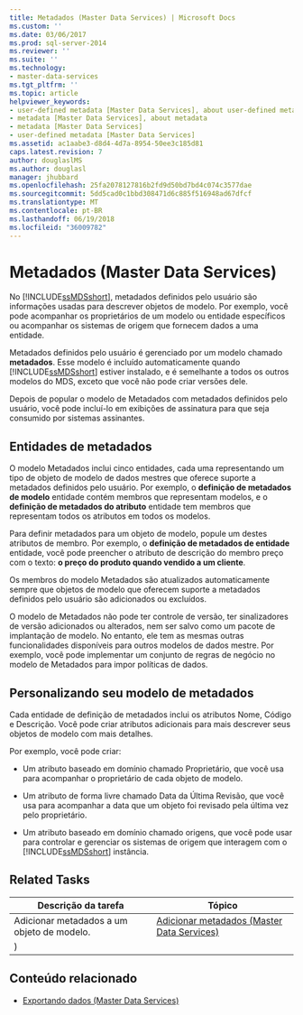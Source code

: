 ```yaml
---
title: Metadados (Master Data Services) | Microsoft Docs
ms.custom: ''
ms.date: 03/06/2017
ms.prod: sql-server-2014
ms.reviewer: ''
ms.suite: ''
ms.technology:
- master-data-services
ms.tgt_pltfrm: ''
ms.topic: article
helpviewer_keywords:
- user-defined metadata [Master Data Services], about user-defined metadata
- metadata [Master Data Services], about metadata
- metadata [Master Data Services]
- user-defined metadata [Master Data Services]
ms.assetid: ac1aabe3-d8d4-4d7a-8954-50ee3c185d81
caps.latest.revision: 7
author: douglaslMS
ms.author: douglasl
manager: jhubbard
ms.openlocfilehash: 25fa2078127816b2fd9d50bd7bd4c074c3577dae
ms.sourcegitcommit: 5dd5cad0c1bbd308471d6c885f516948ad67dfcf
ms.translationtype: MT
ms.contentlocale: pt-BR
ms.lasthandoff: 06/19/2018
ms.locfileid: "36009782"
---
```

# <a name="metadata-master-data-services"></a>Metadados (Master Data Services)
  No [!INCLUDE[ssMDSshort](../includes/ssmdsshort-md.md)], metadados definidos pelo usuário são informações usadas para descrever objetos de modelo. Por exemplo, você pode acompanhar os proprietários de um modelo ou entidade específicos ou acompanhar os sistemas de origem que fornecem dados a uma entidade.  
  
 Metadados definidos pelo usuário é gerenciado por um modelo chamado **metadados**. Esse modelo é incluído automaticamente quando [!INCLUDE[ssMDSshort](../includes/ssmdsshort-md.md)] estiver instalado, e é semelhante a todos os outros modelos do MDS, exceto que você não pode criar versões dele.  
  
 Depois de popular o modelo de Metadados com metadados definidos pelo usuário, você pode incluí-lo em exibições de assinatura para que seja consumido por sistemas assinantes.  
  
## <a name="metadata-entities"></a>Entidades de metadados  
 O modelo Metadados inclui cinco entidades, cada uma representando um tipo de objeto de modelo de dados mestres que oferece suporte a metadados definidos pelo usuário. Por exemplo, o **definição de metadados de modelo** entidade contém membros que representam modelos, e o **definição de metadados do atributo** entidade tem membros que representam todos os atributos em todos os modelos.  
  
 Para definir metadados para um objeto de modelo, popule um destes atributos de membro. Por exemplo, o **definição de metadados de entidade** entidade, você pode preencher o atributo de descrição do membro preço com o texto: **o preço do produto quando vendido a um cliente**.  
  
 Os membros do modelo Metadados são atualizados automaticamente sempre que objetos de modelo que oferecem suporte a metadados definidos pelo usuário são adicionados ou excluídos.  
  
 O modelo de Metadados não pode ter controle de versão, ter sinalizadores de versão adicionados ou alterados, nem ser salvo como um pacote de implantação de modelo. No entanto, ele tem as mesmas outras funcionalidades disponíveis para outros modelos de dados mestre. Por exemplo, você pode implementar um conjunto de regras de negócio no modelo de Metadados para impor políticas de dados.  
  
## <a name="customizing-your-metadata-model"></a>Personalizando seu modelo de metadados  
 Cada entidade de definição de metadados inclui os atributos Nome, Código e Descrição. Você pode criar atributos adicionais para mais descrever seus objetos de modelo com mais detalhes.  
  
 Por exemplo, você pode criar:  
  
-   Um atributo baseado em domínio chamado Proprietário, que você usa para acompanhar o proprietário de cada objeto de modelo.  
  
-   Um atributo de forma livre chamado Data da Última Revisão, que você usa para acompanhar a data que um objeto foi revisado pela última vez pelo proprietário.  
  
-   Um atributo baseado em domínio chamado origens, que você pode usar para controlar e gerenciar os sistemas de origem que interagem com o [!INCLUDE[ssMDSshort](../includes/ssmdsshort-md.md)] instância.  
  
## <a name="related-tasks"></a>Related Tasks  
  
|Descrição da tarefa|Tópico|  
|----------------------|-----------|  
|Adicionar metadados a um objeto de modelo.|[Adicionar metadados &#40;Master Data Services&#41;](add-metadata-master-data-services.md)
)|  
  
## <a name="related-content"></a>Conteúdo relacionado  
  
-   [Exportando dados &#40;Master Data Services&#41;](overview-exporting-data-master-data-services.md)  
  
  